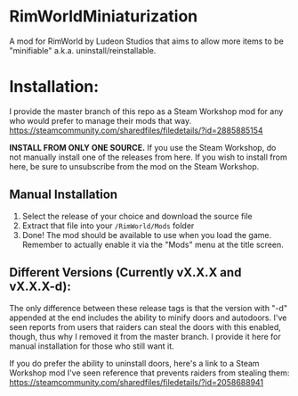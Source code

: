 # RimWorldMiniaturization
A mod for RimWorld by Ludeon Studios that aims to allow more items to be "minifiable" a.k.a. uninstall/reinstallable.

# Installation:

I provide the master branch of this repo as a Steam Workshop mod for any who would prefer to manage their mods that way.
https://steamcommunity.com/sharedfiles/filedetails/?id=2885885154

**INSTALL FROM ONLY ONE SOURCE.**
If you use the Steam Workshop, do not manually install one of the releases from here.
If you wish to install from here, be sure to unsubscribe from the mod on the Steam Workshop.

## Manual Installation

1. Select the release of your choice and download the source file
2. Extract that file into your `/RimWorld/Mods` folder
3. Done! The mod should be available to use when you load the game. Remember to actually enable it via the "Mods" menu at the title screen.

## Different Versions (Currently vX.X.X and vX.X.X-d):

The only difference between these release tags is that the version with "-d" appended at the end includes the ability to minify doors and autodoors. I've seen reports from users that raiders can steal the doors with this enabled, though, thus why I removed it from the master branch. I provide it here for manual installation for those who still want it.

If you do prefer the ability to uninstall doors, here's a link to a Steam Workshop mod I've seen reference that prevents raiders from stealing them:
https://steamcommunity.com/sharedfiles/filedetails/?id=2058688941

